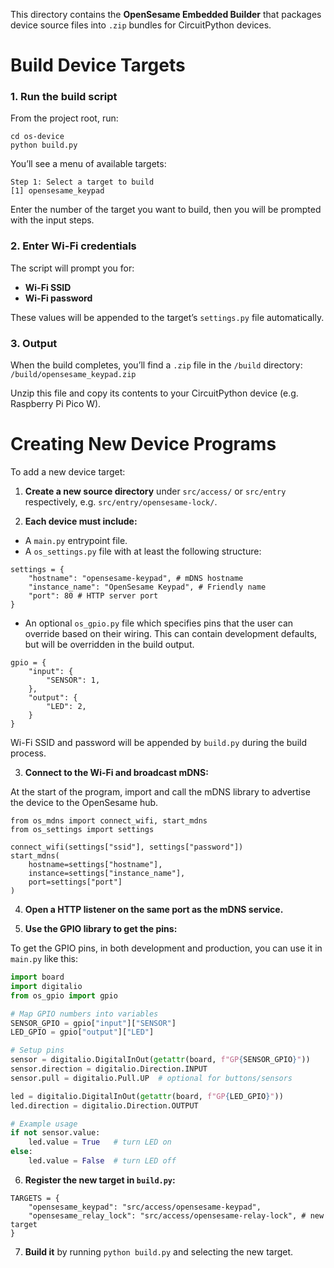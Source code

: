 This directory contains the **OpenSesame Embedded Builder** that packages device source files into  `.zip` bundles for CircuitPython devices.

# Build Device Targets

### 1\. Run the build script

From the project root, run:
```
cd os-device
python build.py
```
  
You’ll see a menu of available targets:

```
Step 1: Select a target to build
[1] opensesame_keypad
```
  
Enter the number of the target you want to build, then you will be prompted with the input steps.  

### 2\. Enter Wi-Fi credentials

The script will prompt you for:
*  **Wi-Fi SSID**
*  **Wi-Fi password**

These values will be appended to the target’s `settings.py` file automatically.

### 3\. Output

When the build completes, you’ll find a `.zip` file in the `/build` directory:
`/build/opensesame_keypad.zip`

Unzip this file and copy its contents to your CircuitPython device (e.g. Raspberry Pi Pico W).

# Creating New Device Programs

To add a new device target:
1.  **Create a new source directory** under `src/access/` or `src/entry` respectively, e.g. `src/entry/opensesame-lock/`.

2.  **Each device must include:**

* A `main.py` entrypoint file.
* A `os_settings.py` file with at least the following structure:
```
settings = {
	"hostname": "opensesame-keypad", # mDNS hostname
	"instance_name": "OpenSesame Keypad", # Friendly name
	"port": 80 # HTTP server port
}
```

* An optional `os_gpio.py` file which specifies pins that the user can override based on their wiring. This can contain development defaults, but will be overridden in the build output.

```
gpio = {
    "input": {
        "SENSOR": 1,
    },
    "output": {
        "LED": 2,
    }
}
```

Wi-Fi SSID and password will be appended by `build.py` during the build process.

3.  **Connect to the Wi-Fi and broadcast mDNS:**

At the start of the program, import and call the mDNS library to advertise the device to the OpenSesame hub.

```
from os_mdns import connect_wifi, start_mdns
from os_settings import settings

connect_wifi(settings["ssid"], settings["password"])
start_mdns(
	hostname=settings["hostname"],
	instance=settings["instance_name"],
	port=settings["port"]
)
```

4. **Open a HTTP listener on the same port as the mDNS service.**

5.  **Use the GPIO library to get the pins:**

To get the GPIO pins, in both development and production, you can use it in `main.py` like this:

```python
import board
import digitalio
from os_gpio import gpio

# Map GPIO numbers into variables
SENSOR_GPIO = gpio["input"]["SENSOR"]
LED_GPIO = gpio["output"]["LED"]

# Setup pins
sensor = digitalio.DigitalInOut(getattr(board, f"GP{SENSOR_GPIO}"))
sensor.direction = digitalio.Direction.INPUT
sensor.pull = digitalio.Pull.UP  # optional for buttons/sensors

led = digitalio.DigitalInOut(getattr(board, f"GP{LED_GPIO}"))
led.direction = digitalio.Direction.OUTPUT

# Example usage
if not sensor.value:
    led.value = True   # turn LED on
else:
    led.value = False  # turn LED off
```

6.  **Register the new target in `build.py`:**

```
TARGETS = {
	"opensesame_keypad": "src/access/opensesame-keypad",
	"opensesame_relay_lock": "src/access/opensesame-relay-lock", # new target
}
```

7.  **Build it** by running `python build.py` and selecting the new target.
